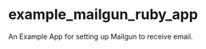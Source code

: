 example_mailgun_ruby_app
========================

An Example App for setting up Mailgun to receive email. 
